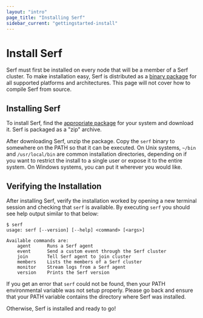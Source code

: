 ```yaml
---
layout: "intro"
page_title: "Installing Serf"
sidebar_current: "gettingstarted-install"
---
```


# Install Serf

Serf must first be installed on every node that will be a member of a
Serf cluster. To make installation easy, Serf is distributed as a
[binary package](/downloads.html) for all supported platforms and
architectures. This page will not cover how to compile Serf from
source.

## Installing Serf

To install Serf, find the [appropriate package](/downloads.html) for
your system and download it. Serf is packaged as a "zip" archive.

After downloading Serf, unzip the package. Copy the `serf` binary to
somewhere on the PATH so that it can be executed. On Unix systems,
`~/bin` and `/usr/local/bin` are common installation directories,
depending on if you want to restrict the install to a single user or
expose it to the entire system. On Windows systems, you can put it wherever
you would like.

## Verifying the Installation

After installing Serf, verify the installation worked by opening a new
terminal session and checking that `serf` is available. By executing
`serf` you should see help output similar to that below:

```
$ serf
usage: serf [--version] [--help] <command> [<args>]

Available commands are:
    agent      Runs a Serf agent
    event      Send a custom event through the Serf cluster
    join       Tell Serf agent to join cluster
    members    Lists the members of a Serf cluster
    monitor    Stream logs from a Serf agent
    version    Prints the Serf version
```

If you get an error that `serf` could not be found, then your PATH
environmental variable was not setup properly. Please go back and ensure
that your PATH variable contains the directory where Serf was installed.

Otherwise, Serf is installed and ready to go!
